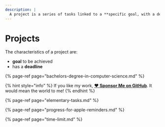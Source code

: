 ```yaml
---
description: |
  A project is a series of tasks linked to a **specific goal, with a deadline**.
---
```


# Projects

The characteristics of a project are:

- **goal** to be achieved
- has a **deadline**

{% page-ref page="bachelors-degree-in-computer-science.md" %}

{% hint style="info" %}
If you like my work, [**❤️ Sponsor Me on GitHub**](https://github.com/sponsors/marbetschar). It would mean the world to me!
{% endhint %}

{% page-ref page="elementary-tasks.md" %}

{% page-ref page="progress-for-apple-reminders.md" %}

{% page-ref page="time-limit.md" %}
